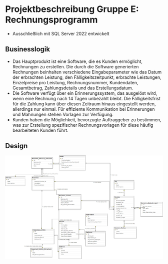 # Projektbeschreibung Gruppe E: Rechnungsprogramm

- Ausschließlich mit SQL Server 2022 entwickelt

## Businesslogik

- Das Hauptprodukt ist eine Software, die es Kunden ermöglicht,
Rechnungen zu erstellen. Die durch die Software generierten Rechnungen beinhalten verschiedene Eingabeparameter wie das Datum der erbrachten Leistung, den Fälligkeitszeitpunkt, erbrachte Leistungen,
Einzelpreise pro Leistung, Rechnungsnummer, Kundendaten, Gesamtbetrag, Zahlungsdetails und das Erstellungsdatum.
- Die Software verfügt über ein Erinnerungssystem, das ausgelöst wird,
wenn eine Rechnung nach 14 Tagen unbezahlt bleibt. Die Fälligkeitsfrist für die Zahlung kann über diesen Zeitraum hinaus eingestellt
werden, allerdings nur einmal. Für effiziente Kommunikation bei Erinnerungen und Mahnungen stehen Vorlagen zur Verfügung.
- Kunden haben die Möglichkeit, bevorzugte Auftraggeber zu bestimmen, was zur Erstellung spezifischer Rechnungsvorlagen für diese häufig bearbeiteten Kunden führt.

## Design

![Diagram](Design/Diagram.png)
